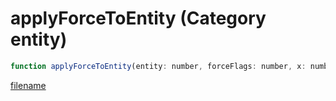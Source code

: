 # applyForceToEntity (Category entity)

```js
function applyForceToEntity(entity: number, forceFlags: number, x: number, y: number, z: number, offX: number, offY: number, offZ: number, boneIndex: number, isDirectionRel: boolean, ignoreUpVec: boolean, isForceRel: boolean, p12: boolean, p13: boolean): void
```

[filename](applyForceToEntity_m.md ':include')